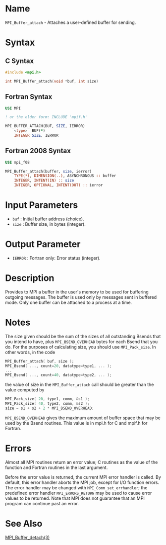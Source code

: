 # Name

`MPI_Buffer_attach` - Attaches a user-defined buffer for sending.

# Syntax

## C Syntax

```c
#include <mpi.h>

int MPI_Buffer_attach(void *buf, int size)
```

## Fortran Syntax

```fortran
USE MPI

! or the older form: INCLUDE 'mpif.h'

MPI_BUFFER_ATTACH(BUF, SIZE, IERROR)
	<type>	BUF(*)
	INTEGER	SIZE, IERROR 
```

## Fortran 2008 Syntax

```fortran
USE mpi_f08

MPI_Buffer_attach(buffer, size, ierror)
	TYPE(*), DIMENSION(..), ASYNCHRONOUS :: buffer
	INTEGER, INTENT(IN) :: size
	INTEGER, OPTIONAL, INTENT(OUT) :: ierror
```

# Input Parameters

* `buf` : Initial buffer address (choice).
* `size` : Buffer size, in bytes (integer).

# Output Parameter
* `IERROR` : Fortran only: Error status (integer).

# Description

Provides to MPI a buffer in the user's memory to be used for buffering
outgoing messages. The buffer is used only by messages sent in buffered
mode. Only one buffer can be attached to a process at a time.

# Notes

The size given should be the sum of the sizes of all outstanding Bsends
that you intend to have, plus `MPI_BSEND_OVERHEAD` bytes for each Bsend 
that you do. For the purposes of calculating size, you should use
`MPI_Pack_size`. In other words, in the code

```c
MPI_Buffer_attach( buf, size );
MPI_Bsend( ..., count=20, datatype=type1, ... );
...
MPI_Bsend( ..., count=40, datatype=type2, ... );
```
the value of size in the `MPI_Buffer_attach` call should be greater than the value computed by

```c 
MPI_Pack_size( 20, type1, comm, &s1 );
MPI_Pack_size( 40, type2, comm, &s2 );
size = s1 + s2 + 2 * MPI_BSEND_OVERHEAD;
```

`MPI_BSEND_OVERHEAD` gives the maximum amount of buffer space that may be 
used by the  Bsend  routines.  This value is in mpi.h for C and mpif.h 
for Fortran.

# Errors

Almost all MPI routines return an error value; C routines as the value
of the function and Fortran routines in the last argument.

Before the error value is returned, the current MPI error handler is
called. By default, this error handler aborts the MPI job, except for
I/O function errors. The error handler may be changed with
`MPI_Comm_set_errhandler`; the predefined error handler `MPI_ERRORS_RETURN`
may be used to cause error values to be returned. Note that MPI does not
guarantee that an MPI program can continue past an error.


# See Also

[MPI_Buffer_detach(3)](MPI_Buffer_detach.html)
